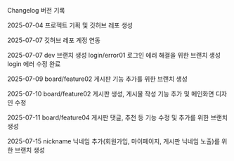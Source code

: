 Changelog 버전 기록

2025-07-04 프로젝트 기획 및 깃허브 레포 생성

2025-07-07 깃허브 레포 계정 연동

2025-07-07 dev 브랜치 생성
           login/error01 로그인 에러 해결을 위한 브랜치 생성
                         login 에러 수정 완료

2025-07-09 board/feature02 게시판 기능 추가를 위한 브랜치 생성

2025-07-10 board/feature02 게시판 생성, 게시물 작성 기능 추가 및 메인화면 디자인 수정

2025-07-11 board/feature04 게시판 댓글, 추천 등 기능 수정 및 추가를 위한 브랜치 생성

2025-07-15 nickname 닉네임 추가(회원가입, 마이페이지, 게시판 닉네임 노출)를 위한 브랜치 생성